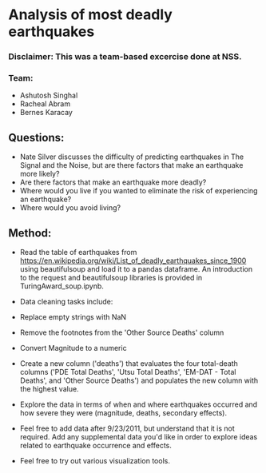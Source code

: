 # Analysis of most deadly earthquakes

### Disclaimer: This was a team-based excercise done at NSS. 
### Team: 
- Ashutosh Singhal
- Racheal Abram
- Bernes Karacay

## Questions:
- Nate Silver discusses the difficulty of predicting earthquakes in The Signal and the Noise, but are there factors that make an earthquake more likely?
- Are there factors that make an earthquake more deadly?
- Where would you live if you wanted to eliminate the risk of experiencing an earthquake?
- Where would you avoid living?

## Method:
- Read the table of earthquakes from https://en.wikipedia.org/wiki/List_of_deadly_earthquakes_since_1900 using beautifulsoup and load it to a pandas dataframe. An introduction to the request and beautifulsoup libraries is provided in TuringAward_soup.ipynb.

- Data cleaning tasks include:
- Replace empty strings with NaN
- Remove the footnotes from the 'Other Source Deaths' column
- Convert Magnitude to a numeric
- Create a new column ('deaths') that evaluates the four total-death columns ('PDE Total Deaths', 'Utsu Total Deaths', 'EM-DAT - Total Deaths', and 'Other Source Deaths') and populates the new column with the highest value.
- Explore the data in terms of when and where earthquakes occurred and how severe they were (magnitude, deaths, secondary effects).
- Feel free to add data after 9/23/2011, but understand that it is not required. Add any supplemental data you'd like in order to explore ideas related to earthquake occurrence and effects.
- Feel free to try out various visualization tools. 
